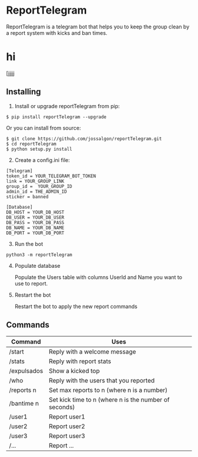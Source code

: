 # ReportTelegram
ReportTelegram is a telegram bot that helps you to keep the group clean by a report system with kicks and ban times.
# hi

[jjjjj



## Installing
1. Install or upgrade reportTelegram from pip:
  ```
  $ pip install reportTelegram --upgrade
  ```
Or you can install from source:
  ```
  $ git clone https://github.com/jossalgon/reportTelegram.git
  $ cd reportTelegram
  $ python setup.py install
  ```

2. Create a config.ini file:

  ```
  [Telegram]
  token_id = YOUR_TELEGRAM_BOT_TOKEN
  link = YOUR_GROUP_LINK
  group_id =  YOUR_GROUP_ID
  admin_id = THE_ADMIN_ID
  sticker = banned
  
  [Database]
  DB_HOST = YOUR_DB_HOST
  DB_USER = YOUR_DB_USER
  DB_PASS = YOUR_DB_PASS
  DB_NAME = YOUR_DB_NAME
  DB_PORT = YOUR_DB_PORT
  ```

3. Run the bot
  ```
  python3 -m reportTelegram
  ```

4. Populate database
    
    Populate the Users table with columns UserId and Name you want to use to report.

5. Restart the bot

    Restart the bot to apply the new report commands



## Commands
Command | Uses
------- | -----
/start | Reply with a welcome message
/stats | Reply with report stats
/expulsados | Show a kicked top
/who | Reply with the users that you reported
/reports n | Set max reports to n (where n is a number)
/bantime n | Set kick time to n (where n is the number of seconds)
/user1 | Report user1
/user2 | Report user2
/user3 | Report user3
/...   | Report ...
